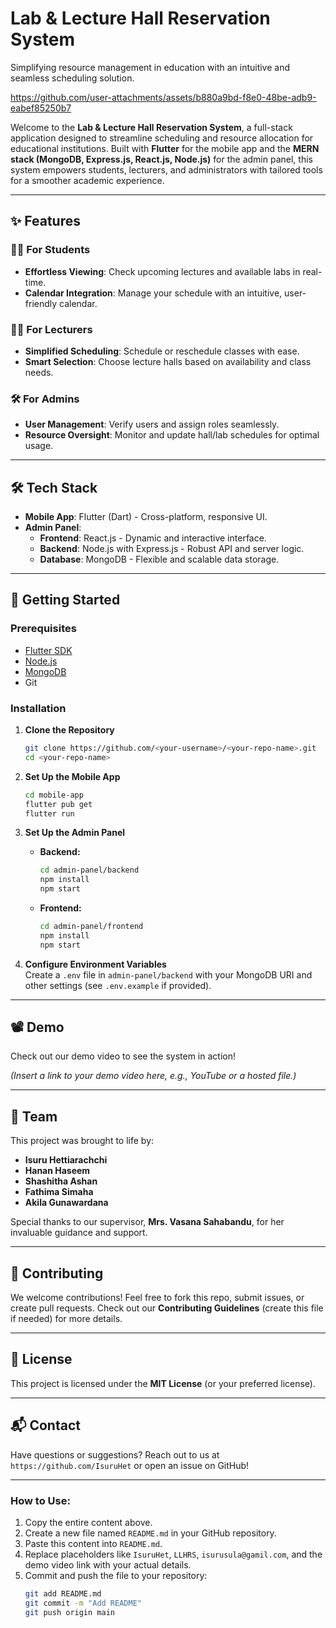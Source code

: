 # Lab & Lecture Hall Reservation System

Simplifying resource management in education with an intuitive and seamless scheduling solution.



https://github.com/user-attachments/assets/b880a9bd-f8e0-48be-adb9-eabef85250b7



Welcome to the **Lab & Lecture Hall Reservation System**, a full-stack application designed to streamline scheduling and resource allocation for educational institutions. Built with **Flutter** for the mobile app and the **MERN stack (MongoDB, Express.js, React.js, Node.js)** for the admin panel, this system empowers students, lecturers, and administrators with tailored tools for a smoother academic experience.

---

## ✨ Features

### 👨‍🎓 For Students
- **Effortless Viewing**: Check upcoming lectures and available labs in real-time.
- **Calendar Integration**: Manage your schedule with an intuitive, user-friendly calendar.

### 👩‍🏫 For Lecturers
- **Simplified Scheduling**: Schedule or reschedule classes with ease.
- **Smart Selection**: Choose lecture halls based on availability and class needs.

### 🛠️ For Admins
- **User Management**: Verify users and assign roles seamlessly.
- **Resource Oversight**: Monitor and update hall/lab schedules for optimal usage.

---

## 🛠️ Tech Stack
- **Mobile App**: Flutter (Dart) - Cross-platform, responsive UI.
- **Admin Panel**:  
  - **Frontend**: React.js - Dynamic and interactive interface.  
  - **Backend**: Node.js with Express.js - Robust API and server logic.  
  - **Database**: MongoDB - Flexible and scalable data storage.

---

## 🚀 Getting Started

### Prerequisites
- [Flutter SDK](https://flutter.dev/docs/get-started/install)
- [Node.js](https://nodejs.org/)
- [MongoDB](https://www.mongodb.com/try/download/community)
- Git

### Installation

1. **Clone the Repository**  
   ```bash
   git clone https://github.com/<your-username>/<your-repo-name>.git
   cd <your-repo-name>
   ```

2. **Set Up the Mobile App**  
   ```bash
   cd mobile-app
   flutter pub get
   flutter run
   ```

3. **Set Up the Admin Panel**  
   - **Backend:**  
     ```bash
     cd admin-panel/backend
     npm install
     npm start
     ```
   - **Frontend:**  
     ```bash
     cd admin-panel/frontend
     npm install
     npm start
     ```

4. **Configure Environment Variables**  
   Create a `.env` file in `admin-panel/backend` with your MongoDB URI and other settings (see `.env.example` if provided).

---

## 📽️ Demo
Check out our demo video to see the system in action!

*(Insert a link to your demo video here, e.g., YouTube or a hosted file.)*

---

## 👥 Team
This project was brought to life by:

- **Isuru Hettiarachchi**
- **Hanan Haseem**
- **Shashitha Ashan**
- **Fathima Simaha**
- **Akila Gunawardana**

Special thanks to our supervisor, **Mrs. Vasana Sahabandu**, for her invaluable guidance and support.

---

## 🤝 Contributing
We welcome contributions! Feel free to fork this repo, submit issues, or create pull requests. Check out our **Contributing Guidelines** (create this file if needed) for more details.

---

## 📜 License
This project is licensed under the **MIT License** (or your preferred license).

---

## 📬 Contact
Have questions or suggestions? Reach out to us at `https://github.com/IsuruHet` or open an issue on GitHub!

---

### How to Use:
1. Copy the entire content above.
2. Create a new file named `README.md` in your GitHub repository.
3. Paste this content into `README.md`.
4. Replace placeholders like `IsuruHet`, `LLHRS`, `isurusula@gamil.com`, and the demo video link with your actual details.
5. Commit and push the file to your repository:
   ```bash
   git add README.md
   git commit -m "Add README"
   git push origin main
   

